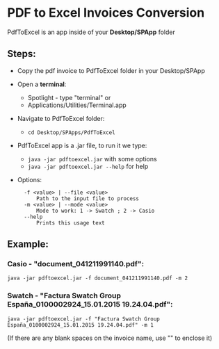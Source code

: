 # PDF to Excel Invoices Conversion

PdfToExcel is an app inside of your **Desktop/SPApp** folder

## Steps:

* Copy the pdf invoice to PdfToExcel folder in your Desktop/SPApp
* Open a **terminal**: 
	* Spotlight - type "terminal" or
	* Applications/Utilities/Terminal.app
* Navigate to PdfToExcel folder:
	* `cd Desktop/SPApps/PdfToExcel`
* PdfToExcel app is a .jar file, to run it we type:
	* `java -jar pdftoexcel.jar` with some options
	* `java -jar pdftoexcel.jar --help` for help
* Options:
		
		-f <value> | --file <value>
        	Path to the input file to process
  		-m <value> | --mode <value>
        	Mode to work: 1 -> Swatch ; 2 -> Casio
  		--help
        	Prints this usage text

## Example:
###  Casio - "document_041211991140.pdf":
 
 	java -jar pdftoexcel.jar -f document_041211991140.pdf -m 2
 	
### Swatch - "Factura Swatch Group España_0100002924_15.01.2015 19.24.04.pdf":
 	java -jar pdftoexcel.jar -f "Factura Swatch Group España_0100002924_15.01.2015 19.24.04.pdf" -m 1
 	
 (If there are any blank spaces on the invoice name, use "" to enclose it)